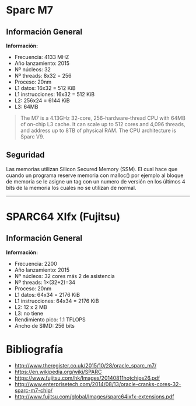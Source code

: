 # Sparc M7

## Información General

**Información:**
  - Frecuencia: 4133 MHZ
  - Año lanzamiento: 2015
  - Nº núcleos: 32
  - Nº threads: 8x32 = 256
  - Proceso: 20nm
  - L1 datos: 16x32 = 512 KiB
  - L1 instrucciones: 16x32 = 512 KiB
  - L2: 256x24 = 6144 KiB
  - L3: 64MB

> The M7 is a 4.13GHz 32-core, 256-hardware-thread CPU with 64MB of on-chip L3 cache.
It can scale up to 512 cores and 4,096 threads, and address up to 8TB of physical RAM.
The CPU architecture is Sparc V9.

## Seguridad

Las memorias utilizan Silicon Secured Memory (SSM). El cual hace que cuando un programa
reserve memoria con malloc() por ejemplo al bloque de memoria se le asigne un tag
con un numero de versión en los últimos 4 bits de la memoria los cuales no se utilizan de
normal.

 - - -

# SPARC64 XIfx (Fujitsu)

## Información General

**Información:**
  - Frecuencia: 2200
  - Año lanzamiento: 2015
  - Nº núcleos: 32 cores más 2 de asistencia
  - Nº threads: 1×(32+2)=34
  - Proceso: 20nm
  - L1 datos: 64x34 = 2176 KiB
  - L1 instrucciones: 64x34 = 2176 KiB
  - L2: 12 x 2 MB
  - L3: no tiene
  - Rendimiento pico: 1.1 TFLOPS
  - Ancho de SIMD: 256 bits

# Bibliografía

  * <http://www.theregister.co.uk/2015/10/28/oracle_sparc_m7/>
  * <https://en.wikipedia.org/wiki/SPARC>
  * <https://www.fujitsu.com/hk/Images/20140811hotchips26.pdf>
  * <http://www.enterprisetech.com/2014/08/13/oracle-cranks-cores-32-sparc-m7-chip/>
  * <http://www.fujitsu.com/global/Images/sparc64ixfx-extensions.pdf>
